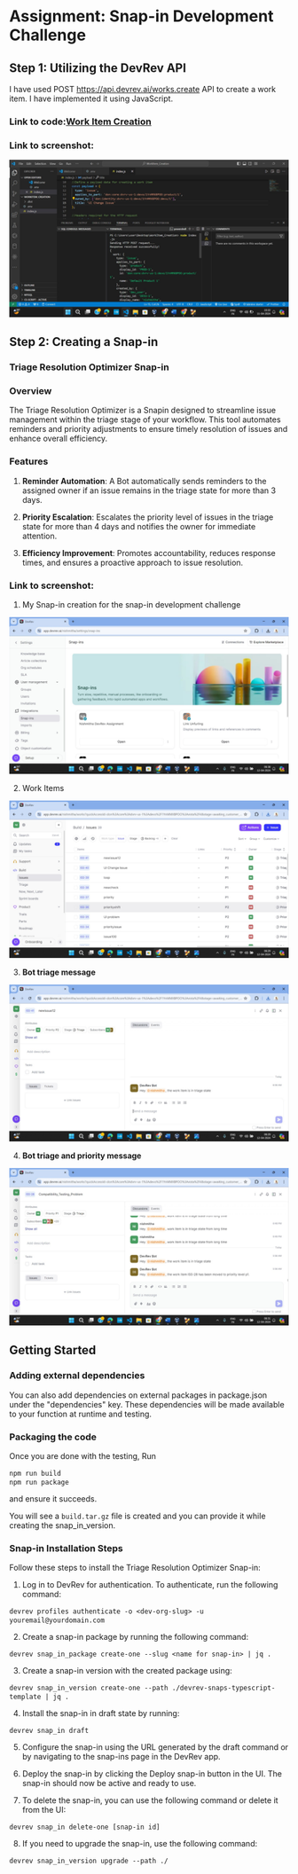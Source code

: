 # Assignment: Snap-in Development Challenge 

## Step 1: Utilizing the DevRev API
I have used POST https://api.devrev.ai/works.create API to create a work item. I have implemented it using JavaScript.

### Link to code:[Work Item Creation](https://github.com/Nishmithabhandary/DevRev__Assignment/blob/master/step1-workitem.js)


### Link to screenshot:
![Alt text](/screenshots/WorkItem_Creation.jpeg/?raw=true "Optional Title")


## Step 2: Creating a Snap-in
### Triage Resolution Optimizer Snap-in

### Overview
The Triage Resolution Optimizer is a Snapin designed to streamline issue management within the triage stage of your workflow. This tool automates reminders and priority adjustments to ensure timely resolution of issues and enhance overall efficiency.

### Features
1. **Reminder Automation**: A Bot automatically sends reminders to the assigned owner if an issue remains in the triage state for more than 3 days.

2. **Priority Escalation**: Escalates the priority level of issues in the triage state for more than 4 days and notifies the owner for immediate attention.

3. **Efficiency Improvement**: Promotes accountability, reduces response times, and ensures a proactive approach to issue resolution.

### Link to screenshot:

1. My Snap-in creation for the snap-in development challenge

![Alt text](/screenshots/My_snap-in.jpeg?raw=true "Optional Title")


2. Work Items

![Alt text](/screenshots/WorkItems_Issues.jpeg?raw=true "Optional Title")


3. **Bot triage message**

![Alt text](/screenshots/Bot_triage_message.jpeg?raw=true "Optional Title")


4. **Bot triage and priority message**

![Alt text](/screenshots/Bot_triage_and_priority_message.jpeg?raw=true "Optional Title")


## Getting Started 

### Adding external dependencies
You can also add dependencies on external packages in package.json under the "dependencies" key. These dependencies will be made available to your function at runtime and testing.

### Packaging the code
Once you are done with the testing,
Run
```
npm run build
npm run package
```
and ensure it succeeds.

You will see a `build.tar.gz` file is created and you can provide it while creating the snap_in_version.

### Snap-in Installation Steps
Follow these steps to install the Triage Resolution Optimizer Snap-in:

1. Log in to DevRev for authentication. To authenticate, run the following command:

```
devrev profiles authenticate -o <dev-org-slug> -u youremail@yourdomain.com
```

2. Create a snap-in package by running the following command:

```
devrev snap_in_package create-one --slug <name for snap-in> | jq .
```

3. Create a snap-in version with the created package using:

```
devrev snap_in_version create-one --path ./devrev-snaps-typescript-template | jq .
```

4. Install the snap-in in draft state by running:

```
devrev snap_in draft
```
5. Configure the snap-in using the URL generated by the draft command or by navigating to the snap-ins page in the DevRev app.

6. Deploy the snap-in by clicking the Deploy snap-in button in the UI. The snap-in should now be active and ready to use.

7. To delete the snap-in, you can use the following command or delete it from the UI:

```
devrev snap_in delete-one [snap-in id]
```

8. If you need to upgrade the snap-in, use the following command:

```
devrev snap_in_version upgrade --path ./
```



